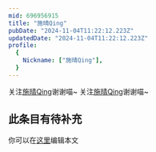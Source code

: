 ```yaml
---
mid: 696956915
title: "施晴Qing"
pubDate: "2024-11-04T11:22:12.223Z"
updatedDate: "2024-11-04T11:22:12.223Z"
profile:
  {
    Nickname: ["施晴Qing"],
  }
---
```


关注[施晴Qing](https://space.bilibili.com/696956915)谢谢喵~ 关注[施晴Qing](https://space.bilibili.com/696956915)谢谢喵~

## 此条目有待补充
你可以在[这里](https://github.com/Yuhanawa/VTuber.ICU-Content/edit/master/v/施晴Qing/index.md)编辑本文
